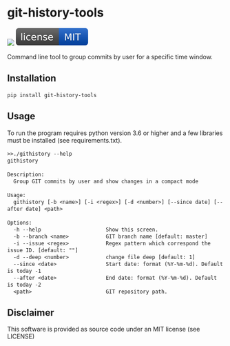 # git-history-tools

![](https://github.com/orltom/git-history-tools/workflows/Python%20package/badge.svg)
[![MIT License](https://raw.githubusercontent.com/orltom/git-history-tools/master/.github/license.svg?sanitize=true)](https://github.com/orltom/git-history-tools/blob/master/LICENSE)

Command line tool to group commits by user for a specific time window.

## Installation
```
pip install git-history-tools
```

## Usage
To run the program requires python version 3.6 or higher and a few libraries must be installed (see requirements.txt).

```
>>./githistory --help
githistory

Description:
  Group GIT commits by user and show changes in a compact mode

Usage:
  githistory [-b <name>] [-i <regex>] [-d <number>] [--since date] [--after date] <path>

Options:
  -h --help                     Show this screen.
  -b --branch <name>            GIT branch name [default: master]
  -i --issue <regex>            Regex pattern which correspond the issue ID. [default: ""]
  -d --deep <number>            change file deep [default: 1]
  --since <date>                Start date: format (%Y-%m-%d). Default is today -1
  --after <date>                End date: format (%Y-%m-%d). Default is today -2
  <path>                        GIT repository path.
```

## Disclaimer
This software is provided as source code under an MIT license (see LICENSE)
